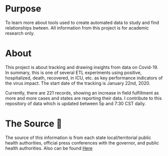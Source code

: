# Purpose
To learn more about tools used to create automated data to study and find relationships bwteen. All information from this project is for academic research only. 

# About
This project is about tracking and drawing insights from data on Covid-19. In summary, this is one of several ETL experiments using positive, hospitalized, death, recovered, in ICU, etc. as key performance indicators of the virus impact. The start date of the tracking is January 22nd, 2020. 

Currently, there are 221 records, showing an increase in field fulfillment as more and more cases and states are reporting their data. I contribute to this repository of data which is updated between 5p and 7:30 CST daily. 


# The Source 🔌
The source of this information is from each state local/territorial public health authorities, official press conferences with the governor, and public health authorities. Also can be found <a href="https://covidtracking.com/about-data/sources">Here</a>